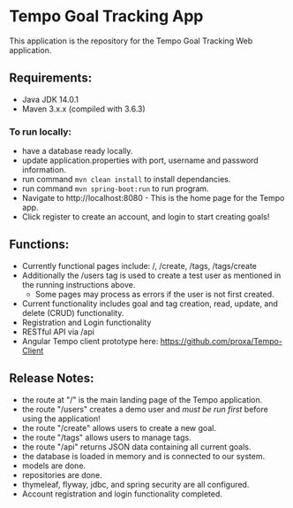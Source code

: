 # Tempo Goal Tracking App
This application is the repository for the Tempo Goal Tracking Web application.

## Requirements:
 - Java JDK 14.0.1
 - Maven 3.x.x (compiled with 3.6.3)

### To run locally:
 - have a database ready locally.
 - update application.properties with port, username and password information.
 - run command `mvn clean install` to install dependancies.
 - run command `mvn spring-boot:run` to run program.
 - Navigate to http://localhost:8080 - This is the home page for the Tempo app.
 - Click register to create an account, and login to start creating goals!
 
## Functions:
 - Currently functional pages include: /, /create, /tags, /tags/create
 - Additionally the /users tag is used to create a test user as mentioned in the running instructions above.
   - Some pages may process as errors if the user is not first created.
 - Current functionality includes goal and tag creation, read, update, and delete (CRUD) functionality.
 - Registration and Login functionality
 - RESTful API via /api
 - Angular Tempo client prototype here: https://github.com/proxa/Tempo-Client

## Release Notes:
 - the route at "/" is the main landing page of the Tempo application.
 - the route "/users" creates a demo user and *must be run first* before using the application!
 - the route "/create" allows users to create a new goal.
 - the route "/tags" allows users to manage tags.
 - the route "/api" returns JSON data containing all current goals.
 - the database is loaded in memory and is connected to our system.
 - models are done.
 - repositories are done.
 - thymeleaf, flyway, jdbc, and spring security are all configured.
 - Account registration and login functionality completed.
